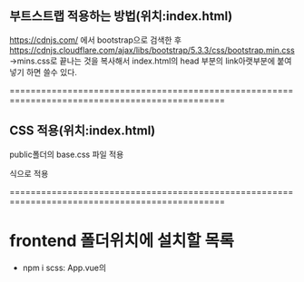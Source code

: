 
## 부트스트랩 적용하는 방법(위치:index.html)
https://cdnjs.com/  에서 bootstrap으로 검색한 후
https://cdnjs.cloudflare.com/ajax/libs/bootstrap/5.3.3/css/bootstrap.min.css   ->mins.css로 끝나는 것을 복사해서
index.html의 head 부분의 link아랫부분에 붙여넣기 하면 쓸수 있다.

<link rel="stylesheet" href="https://cdnjs.cloudflare.com/ajax/libs/bootstrap/5.3.3/css/bootstrap.min.css" integrity="sha512-jnSuA4Ss2PkkikSOLtYs8BlYIeeIK1h99ty4YfvRPAlzr377vr3CXDb7sb7eEEBYjDtcYj+AjBH3FLv5uSJuXg==" crossorigin="anonymous" referrerpolicy="no-referrer" />

===============================================================================================
## CSS 적용(위치:index.html)
public폴더의 base.css 파일 적용

<link rel="stylesheet" href="public/base.css">식으로 적용

===============================================================================================
# frontend 폴더위치에 설치할 목록
 - npm i scss:  App.vue의 <style lang="scss">로 scss문법을 쓸 수 있게 한다.
 
 -npm i axios:엑시오스 사용 

===============================================================================================
# JS파일설명
 *fontService.js:함수를 만들어서 axios를 사용하여 스프링서버에서 데이터를 읽어오게 한다.->스프링서버에  /v1/api/forms 경로로 요청하여  모든 데이터를 읽어오는 함수가 있다.
 index.js:router를 설정하여 메인뷰에서 주요켄텐트를 동적으로 보여주게 설정한다.

===============================================================================================
# cors문제 해결을 위한 설정: vue.config.js에서 설정
 cors의 원인:프로토콜, 도메인, 포트 번호 중 하나라도 다르면 다른 출처(Cross-Origin)로 간주되어 CORS 문제가 발생함

    server: {
        proxy: {
        'v1/api': {    // v1/api/로 들어오는 요청을 백엔드(http://backend-server:8080/)로 전달
            target: 'http://localhost:8080', // 백엔드 주소
          
        },
        },
    },  //cors문제 해결을 위한 설정





